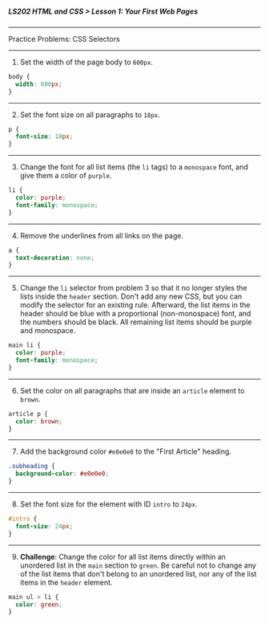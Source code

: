 ##### LS202 HTML and CSS > Lesson 1: Your First Web Pages

---

Practice Problems: CSS Selectors

---

1. Set the width of the page body to `600px`.

```css
body {
  width: 600px;
}
```

---

2. Set the font size on all paragraphs to `18px`.

```css
p {
  font-size: 18px;
}
```

---

3. Change the font for all list items (the `li` tags) to a `monospace` font, and give them a color of `purple`.

```css
li {
  color: purple;
  font-family: monospace;
}
```

---

4. Remove the underlines from all links on the page.

```css
a {
  text-decoration: none;
}
```

---

5. Change the `li` selector from problem 3 so that it no longer styles the lists inside the `header` section. Don't add any new CSS, but you can modify the selector for an existing rule. Afterward, the list items in the header should be blue with a proportional (non-monospace) font, and the numbers should be black. All remaining list items should be purple and monospace.

```css
main li {
  color: purple;
  font-family: monospace;
}
```

---

6. Set the color on all paragraphs that are inside an `article` element to `brown`.

```css
article p {
  color: brown;
}
```

---

7. Add the background color `#e0e0e0` to the "First Article" heading.

```css
.subheading {
  background-color: #e0e0e0;
}
```

---

8. Set the font size for the element with ID `intro` to `24px`.

```css
#intro {
  font-size: 24px;
}
```

---

9. **Challenge**: Change the color for all list items directly within an unordered list in the `main` section to `green`. Be careful not to change any of the list items that don't belong to an unordered list, nor any of the list items in the `header` element.

```css
main ul > li {
  color: green;
}
```
